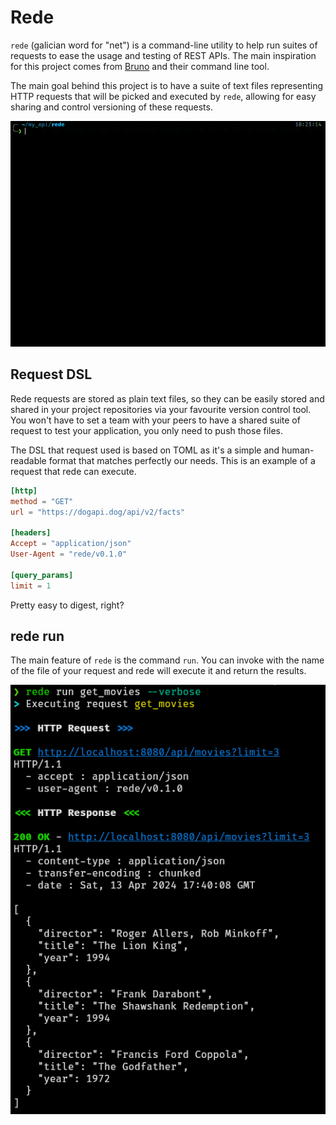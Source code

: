 # Rede

`rede` (galician word for "net") is a command-line utility to help run suites of requests to
ease the usage and testing of REST APIs. The main inspiration for this project comes from
[Bruno](https://www.usebruno.com/) and their command line tool.

The main goal behind this project is to have a suite of text files representing HTTP requests
that will be picked and executed by `rede`, allowing for easy sharing and control versioning
of these requests.

![Execution of rede](./media/readme_rede.gif)

## Request DSL

Rede requests are stored as plain text files, so they can be easily stored and shared in your
project repositories via your favourite version control tool. You won't have to set a team with
your peers to have a shared suite of request to test your application, you only need to push those
files.

The DSL that request used is based on TOML as it's a simple and human-readable format that matches
perfectly our needs. This is an example of a request that rede can execute.

```toml
[http]
method = "GET"
url = "https://dogapi.dog/api/v2/facts"

[headers]
Accept = "application/json"
User-Agent = "rede/v0.1.0"

[query_params]
limit = 1
```

Pretty easy to digest, right?

## rede run

The main feature of `rede` is the command `run`. You can invoke with the name of the file of your
request and rede will execute it and return the results.

![rede run with verbose](./media/readme_verbose.png)